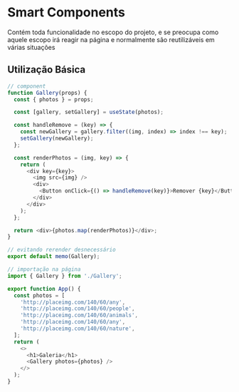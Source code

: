 # Smart Components

Contém toda funcionalidade no escopo do projeto, e se preocupa como aquele escopo irá reagir na página e normalmente são reutilizáveis em várias situações

## Utilização Básica

```javascript
// component
function Gallery(props) {
  const { photos } = props;

  const [gallery, setGallery] = useState(photos);

  const handleRemove = (key) => {
    const newGallery = gallery.filter((img, index) => index !== key);
    setGallery(newGallery);
  };

  const renderPhotos = (img, key) => {
    return (
      <div key={key}>
        <img src={img} />
        <div>
          <Button onClick={() => handleRemove(key)}>Remover {key}</Button>
        </div>
      </div>
    );
  };

  return <div>{photos.map(renderPhotos)}</div>;
}

// evitando rerender desnecessário
export default memo(Gallery);
```

```javascript
// importação na página
import { Gallery } from './Gallery';

export function App() {
  const photos = [
    'http://placeimg.com/140/60/any',
    'http://placeimg.com/140/60/people',
    'http://placeimg.com/140/60/animals',
    'http://placeimg.com/140/60/any',
    'http://placeimg.com/140/60/nature',
  ];
  return (
    <>
      <h1>Galeria</h1>
      <Gallery photos={photos} />
    </>
  );
}
```
